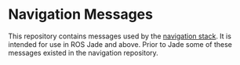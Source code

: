 # Navigation Messages

This repository contains messages used by the
[navigation stack](https://github.com/ros-planning/navigation).
It is intended for use in ROS Jade and above. Prior to Jade some of these
messages existed in the navigation repository.